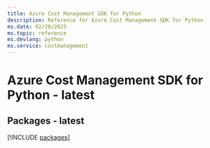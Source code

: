 ```yaml
---
title: Azure Cost Management SDK for Python
description: Reference for Azure Cost Management SDK for Python
ms.date: 02/20/2025
ms.topic: reference
ms.devlang: python
ms.service: costmanagement
---
```

# Azure Cost Management SDK for Python - latest
## Packages - latest
[!INCLUDE [packages](cost-management-index.md)]